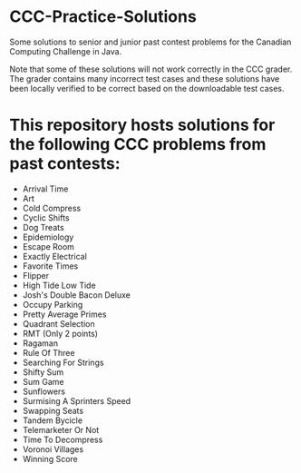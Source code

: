# CCC-Practice-Solutions
Some solutions to senior and junior past contest problems for the Canadian Computing Challenge in Java. 

Note that some of these solutions will not work correctly in the CCC grader. The grader contains many incorrect test cases and these solutions have been locally verified to be correct based on the downloadable test cases. 

# This repository hosts solutions for the following CCC problems from past contests:
* Arrival Time
* Art
* Cold Compress
* Cyclic Shifts
* Dog Treats
* Epidemiology
* Escape Room
* Exactly Electrical
* Favorite Times
* Flipper
* High Tide Low Tide
* Josh's Double Bacon Deluxe
* Occupy Parking
* Pretty Average Primes
* Quadrant Selection
* RMT (Only 2 points)
* Ragaman
* Rule Of Three
* Searching For Strings
* Shifty Sum
* Sum Game
* Sunflowers
* Surmising A Sprinters Speed
* Swapping Seats
* Tandem Bycicle
* Telemarketer Or Not
* Time To Decompress
* Voronoi Villages
* Winning Score
